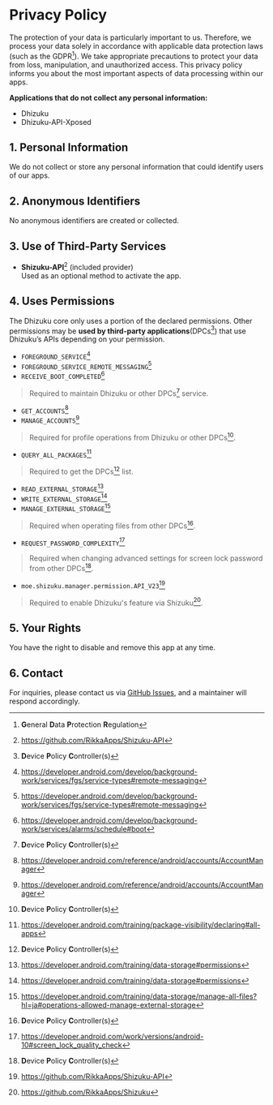 # Privacy Policy

The protection of your data is particularly important to us. Therefore, we process your data solely in accordance with applicable data protection laws (such as the GDPR[^1]).
We take appropriate precautions to protect your data from loss, manipulation, and unauthorized access.
This privacy policy informs you about the most important aspects of data processing within our apps.

**Applications that do not collect any personal information:**

- Dhizuku
- Dhizuku-API-Xposed

[^1]: **G**eneral **D**ata **P**rotection **R**egulation

## 1. Personal Information

We do not collect or store any personal information that could identify users of our apps.

## 2. Anonymous Identifiers

No anonymous identifiers are created or collected.

## 3. Use of Third-Party Services

- **Shizuku-API**[^2] (included provider)  
Used as an optional method to activate the app.

[^2]: <https://github.com/RikkaApps/Shizuku-API>

## 4. Uses Permissions

The Dhizuku core only uses a portion of the declared permissions.
Other permissions may be **used by third-party applications**(DPCs[^4]) that use Dhizuku’s APIs depending on your permission.


- `FOREGROUND_SERVICE`[^5]
- `FOREGROUND_SERVICE_REMOTE_MESSAGING`[^5]
- `RECEIVE_BOOT_COMPLETED`[^6]

> Required to maintain Dhizuku or other DPCs[^4] service.

- `GET_ACCOUNTS`[^7]
- `MANAGE_ACCOUNTS`[^7]

> Required for profile operations from Dhizuku or other DPCs[^4].

- `QUERY_ALL_PACKAGES`[^8]

> Required to get the DPCs[^4] list.

- `READ_EXTERNAL_STORAGE`[^9]
- `WRITE_EXTERNAL_STORAGE`[^9]
- `MANAGE_EXTERNAL_STORAGE`[^10]

> Required when operating files from other DPCs[^4].

- `REQUEST_PASSWORD_COMPLEXITY`[^11]

> Required when changing advanced settings for screen lock password from other DPCs[^4].

- `moe.shizuku.manager.permission.API_V23`[^2]

> Required to enable Dhizuku's feature via Shizuku[^12].

[^4]: **D**evice **P**olicy **C**ontroller(s)
[^12]: <https://github.com/RikkaApps/Shizuku>

[^5]: <https://developer.android.com/develop/background-work/services/fgs/service-types#remote-messaging>
[^6]: <https://developer.android.com/develop/background-work/services/alarms/schedule#boot>
[^7]: <https://developer.android.com/reference/android/accounts/AccountManager>
[^8]: <https://developer.android.com/training/package-visibility/declaring#all-apps>
[^9]: <https://developer.android.com/training/data-storage#permissions>
[^10]: <https://developer.android.com/training/data-storage/manage-all-files?hl=ja#operations-allowed-manage-external-storage>
[^11]: <https://developer.android.com/work/versions/android-10#screen_lock_quality_check>

## 5. Your Rights

You have the right to disable and remove this app at any time.

## 6. Contact

For inquiries, please contact us via [GitHub Issues](https://github.com/iamr0s/Dhizuku/issues), and a maintainer will respond accordingly.
